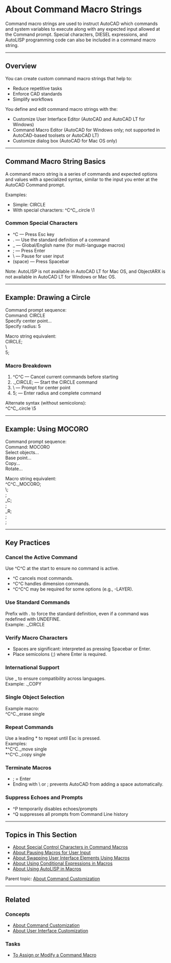 # About Command Macro Strings

Command macro strings are used to instruct AutoCAD which commands and system variables to execute along with any expected input allowed at the Command prompt. Special characters, DIESEL expressions, and AutoLISP programming code can also be included in a command macro string.

---

## Overview
You can create custom command macro strings that help to:
- Reduce repetitive tasks  
- Enforce CAD standards  
- Simplify workflows  

You define and edit command macro strings with the:
- Customize User Interface Editor (AutoCAD and AutoCAD LT for Windows)  
- Command Macro Editor (AutoCAD for Windows only; not supported in AutoCAD-based toolsets or AutoCAD LT)  
- Customize dialog box (AutoCAD for Mac OS only)  

---

## Command Macro String Basics
A command macro string is a series of commands and expected options and values with a specialized syntax, similar to the input you enter at the AutoCAD Command prompt.  

Examples:  
- Simple: CIRCLE  
- With special characters: ^C^C_.circle \1  

### Common Special Characters
- ^C — Press Esc key  
- . — Use the standard definition of a command  
- _ — Global/English name (for multi-language macros)  
- ; — Press Enter  
- \ — Pause for user input  
- (space) — Press Spacebar  

Note: AutoLISP is not available in AutoCAD LT for Mac OS, and ObjectARX is not available in AutoCAD LT for Windows or Mac OS.

---

## Example: Drawing a Circle
Command prompt sequence:  
Command: CIRCLE  
Specify center point...  
Specify radius: 5  

Macro string equivalent:  
CIRCLE;  
\  
5;  

### Macro Breakdown
1. ^C^C — Cancel current commands before starting  
2. ._CIRCLE; — Start the CIRCLE command  
3. \ — Prompt for center point  
4. 5; — Enter radius and complete command  

Alternate syntax (without semicolons):  
^C^C_.circle \5  

---

## Example: Using MOCORO
Command prompt sequence:  
Command: MOCORO  
Select objects...  
Base point...  
Copy...  
Rotate...  

Macro string equivalent:  
^C^C._MOCORO;  
\\;  
\;  
_C;  
\;  
_R;  
\;  
;  

---

## Key Practices
### Cancel the Active Command
Use ^C^C at the start to ensure no command is active.  
- ^C cancels most commands.  
- ^C^C handles dimension commands.  
- ^C^C^C may be required for some options (e.g., -LAYER).  

### Use Standard Commands
Prefix with . to force the standard definition, even if a command was redefined with UNDEFINE.  
Example: ._CIRCLE  

### Verify Macro Characters
- Spaces are significant: interpreted as pressing Spacebar or Enter.  
- Place semicolons (;) where Enter is required.  

### International Support
Use _ to ensure compatibility across languages.  
Example: ._COPY  

### Single Object Selection
Example macro:  
^C^C._erase single  

### Repeat Commands
Use a leading * to repeat until Esc is pressed.  
Examples:  
*^C^C._move single  
*^C^C._copy single  

### Terminate Macros
- ; = Enter  
- Ending with \ or ; prevents AutoCAD from adding a space automatically.  

### Suppress Echoes and Prompts
- ^P temporarily disables echoes/prompts  
- ^Q suppresses all prompts from Command Line history  

---

## Topics in This Section
- [About Special Control Characters in Command Macros](../concepts/about-special-control-characters-in-command-macros.md)  
- [About Pausing Macros for User Input](../concepts/about-pausing-macros-for-user-input.md)  
- [About Swapping User Interface Elements Using Macros](../concepts/about-swapping-user-interface-elements-using-macros.md)  
- [About Using Conditional Expressions in Macros](../concepts/about-using-conditional-expressions-in-macros.md)  
- [About Using AutoLISP in Macros](../concepts/about-using-autolisp-in-macros.md)  

Parent topic: [About Command Customization](../concepts/about-command-customization.md)  

---

## Related
### Concepts
- [About Command Customization](../concepts/about-command-customization.md)  
- [About User Interface Customization](../concepts/about-user-interface-customization.md)  

### Tasks
- [To Assign or Modify a Command Macro](../tasks/to-assign-or-modify-a-command-macro.md)
